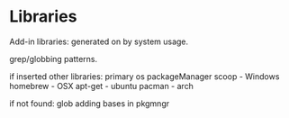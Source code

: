 # Libraries

Add-in libraries:
generated on by system usage.

grep/globbing patterns.

if inserted other libraries:
primary os packageManager
  scoop     - Windows
  homebrew  - OSX
  apt-get   - ubuntu
  pacman    - arch

if not found: glob adding bases in pkgmngr